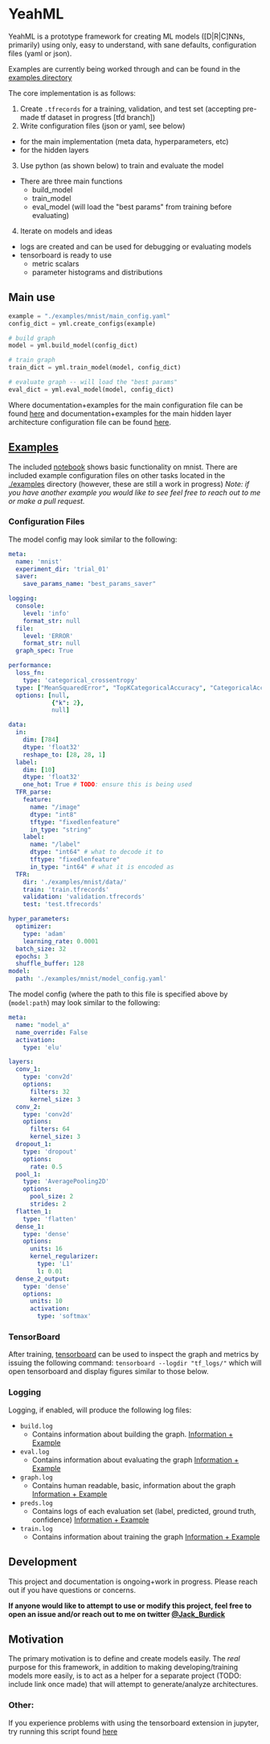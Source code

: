 # YeahML

YeahML is a prototype framework for creating ML models ([D|R|C]NNs, primarily) using only, easy to understand, with sane defaults, configuration files (yaml or json).

Examples are currently being worked through and can be found in the [examples directory](./examples)

The core implementation is as follows:

1. Create `.tfrecords` for a training, validation, and test set (accepting pre-made tf dataset in progress [tfd branch])
2. Write configuration files (json or yaml, see below)
  - for the main implementation (meta data, hyperparameters, etc)
  - for the hidden layers
3. Use python (as shown below) to train and evaluate the model
  - There are three main functions
    - build_model
    - train_model
    - eval_model (will load the "best params" from training before evaluating)
4. Iterate on models and ideas
  - logs are created and can be used for debugging or evaluating models
  - tensorboard is ready to use
    - metric scalars
    - parameter histograms and distributions

## Main use

```python
example = "./examples/mnist/main_config.yaml"
config_dict = yml.create_configs(example)

# build graph
model = yml.build_model(config_dict)

# train graph
train_dict = yml.train_model(model, config_dict)

# evaluate graph -- will load the "best params"
eval_dict = yml.eval_model(model, config_dict)


```

Where documentation+examples for the main configuration file can be found [here](./docs/configuration_files/model_cdict.md) and documentation+examples for the main hidden layer architecture configuration file can be found [here](./docs/configuration_files/hidden_config.md).

## [Examples](./examples)

The included [notebook](./example_notebook.ipynb) shows basic functionality on mnist. There are included example configuration files on other tasks located in the [./examples](./examples) directory (however, these are still a work in progress) *Note: if you have another example you would like to see feel free to reach out to me or make a pull request.*


### Configuration Files

The model config may look similar to the following:

```yaml
meta:
  name: 'mnist'
  experiment_dir: 'trial_01'
  saver:
    save_params_name: "best_params_saver"

logging:
  console:
    level: 'info'
    format_str: null
  file:
    level: 'ERROR'
    format_str: null
  graph_spec: True

performance:
  loss_fn: 
    type: 'categorical_crossentropy'
  type: ["MeanSquaredError", "TopKCategoricalAccuracy", "CategoricalAccuracy"]
  options: [null, 
            {"k": 2}, 
            null]

data:
  in:
    dim: [784]
    dtype: 'float32'
    reshape_to: [28, 28, 1]
  label:
    dim: [10]
    dtype: 'float32'
    one_hot: True # TODO: ensure this is being used
  TFR_parse:
    feature:
      name: "/image"
      dtype: "int8"
      tftype: "fixedlenfeature"
      in_type: "string"
    label:
      name: "/label"
      dtype: "int64" # what to decode it to
      tftype: "fixedlenfeature"
      in_type: "int64" # what it is encoded as
  TFR:
    dir: './examples/mnist/data/'
    train: 'train.tfrecords'
    validation: 'validation.tfrecords'
    test: 'test.tfrecords'

hyper_parameters:
  optimizer: 
    type: 'adam'
    learning_rate: 0.0001
  batch_size: 32
  epochs: 3
  shuffle_buffer: 128
model:
  path: './examples/mnist/model_config.yaml'
```

The model config (where the path to this file is specified above by (`model:path`) may look similar to the following:

```yaml
meta:
  name: "model_a"
  name_override: False
  activation:
    type: 'elu'

layers:
  conv_1:
    type: 'conv2d'
    options:
      filters: 32
      kernel_size: 3
  conv_2:
    type: 'conv2d'
    options:
      filters: 64
      kernel_size: 3
  dropout_1:
    type: 'dropout'
    options:
      rate: 0.5
  pool_1:
    type: 'AveragePooling2D'
    options:
      pool_size: 2
      strides: 2
  flatten_1:
    type: 'flatten'
  dense_1:
    type: 'dense'
    options:
      units: 16
      kernel_regularizer:
        type: 'L1'
        l: 0.01
  dense_2_output:
    type: 'dense'
    options:
      units: 10
      activation:
        type: 'softmax'
```

### TensorBoard

After training, [tensorboard](https://www.tensorflow.org/tensorboard) can be used to inspect the graph and metrics by issuing the following command: `tensorboard --logdir "tf_logs/"` which will open tensorboard and display figures similar to those below.

### Logging

Logging, if enabled, will produce the following log files:

- `build.log`
  - Contains information about building the graph. [Information + Example](./docs/logs/build.md)
- `eval.log`
  - Contains information about evaluating the graph [Information + Example](./docs/logs/eval.md)
- `graph.log`
  - Contains human readable, basic, information about the graph [Information + Example](./docs/logs/graph.md)
- `preds.log`
  - Contains logs of each evaluation set (label, predicted, ground truth, confidence) [Information + Example](./docs/logs/preds.md)
- `train.log`
  - Contains information about training the graph [Information + Example](./docs/logs/train.md)

## Development

This project and documentation is ongoing+work in progress. Please reach out if you have questions or concerns.

**If anyone would like to attempt to use or modify this project, feel free to open an issue and/or reach out to me on twitter [@Jack_Burdick](https://twitter.com/Jack_Burdick)**

## Motivation

The primary motivation is to define and create models easily. The *real* purpose for this framework, in addition to making developing/training models more easily, is to act as a helper for a separate project (TODO: include link once made) that will attempt to generate/analyze architectures.


### Other:
If you experience problems with using the tensorboard extension in jupyter, try running this script found [here](https://raw.githubusercontent.com/tensorflow/tensorboard/master/tensorboard/tools/diagnose_tensorboard.py)